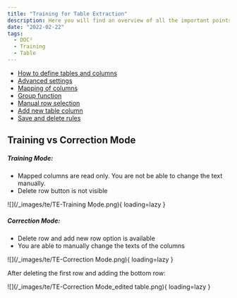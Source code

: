 ```yaml
---
title: "Training for Table Extraction"
description: Here you will find an overview of all the important points about the training for table extraction. From how to define tables and columns to advanced settings.
date: "2022-02-22"
tags:
  - DOC²
  - Training
  - Table
---
```


- [How to define tables and columns](/doc2/table-extraction/define-table-and-columns/)
- [Advanced settings](/doc2/table-extraction/advanced-settings/)
- [Mapping of columns](/doc2/table-extraction/mapping-of-columns/)
- [Group function](/doc2/table-extraction/group-function/)
- [Manual row selection](/doc2/table-extraction/manual-row-selection/)
- [Add new table column](/doc2/table-extraction/add-new-table-column/)
- [Save and delete rules](/doc2/table-extraction/save-rules-and-delete-rules/)


## Training vs Correction Mode

##### Training Mode:

- Mapped columns are read only. You are not be able to change the text manually.
- Delete row button is not visible

![](/_images/te/TE-Training Mode.png){ loading=lazy }

##### Correction Mode:

- Delete row and add new row option is available
- You are able to manually change the texts of the columns 

![](/_images/te/TE-Correction Mode.png){ loading=lazy }

After deleting the first row and adding the bottom row:

![](/_images/te/TE-Correction Mode_edited table.png){ loading=lazy }

